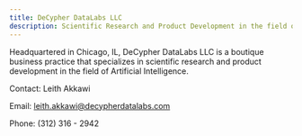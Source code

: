 ```yaml
---
title: DeCypher DataLabs LLC
description: Scientific Research and Product Development in the field of Artificial Intelligence.  
---
```


Headquartered in Chicago, IL, DeCypher DataLabs LLC is a boutique business practice that specializes in scientific research and product development in the field of Artificial Intelligence.  



Contact: Leith Akkawi  

Email: leith.akkawi@decypherdatalabs.com  

Phone: (312) 316 - 2942  


